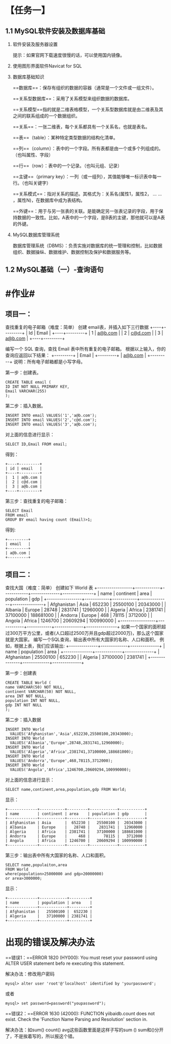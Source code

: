 # 【任务一】

## 1.1 MySQL软件安装及数据库基础

1. 软件安装及服务器设置

   提示：如果官网下载速度很慢的话，可以使用国内镜像。

2. 使用图形界面软件Navicat for SQL

3. 数据库基础知识

   ==数据库==：保存有组织的数据的容器（通常是一个文件或一组文件）。

   ==关系型数据库==：采用了关系模型来组织数据的数据库。

   ==关系模型==指的就是二维表格模型，一个关系型数据库就是由二维表及其之间的联系组成的一个数据组织。

   ==关系==：一张二维表，每个关系都具有一个关系名，也就是表名。

   ==表==（table）：某种特定类型数据的结构化清单。

   ==列==（column）：表中的一个字段。所有表都是由一个或多个列组成的。（也叫属性、字段）

   ==行==（row）：表中的一个记录。（也叫元组、记录）

   ==主键==（primary key）：一列（或一组列），其值能够唯一标识表中每一行。（也叫关键字）

   ==关系模式==：指对关系的描述。其格式为：关系名(属性1，属性2， ... ... ，属性N)，在数据库中成为表结构。

   ==外键==：用于与另一张表的关联。是能确定另一张表记录的字段，用于保持数据的一致性。比如，A表中的一个字段，是B表的主键，那他就可以是A表的外键。

4. MySQL数据库管理系统

   数据库管理系统（DBMS）：负责实施对数据库的统一管理和控制，比如数据组织、数据操纵、数据维护、数据控制及保护和数据服务等。

## 1.2 MySQL基础（一）-查询语句



# #作业#

## 项目一：

查找重复的电子邮箱（难度：简单） 创建 email表，并插入如下三行数据 +----+---------+ | Id | Email   | +----+---------+ | 1  | a@b.com | | 2  | c@d.com | | 3  | a@b.com | +----+---------+

编写一个 SQL 查询，查找 Email 表中所有重复的电子邮箱。 根据以上输入，你的查询应返回以下结果： +---------+ | Email   | +---------+ | a@b.com | +---------+ 说明：所有电子邮箱都是小写字母。

第一步：创建表。

```mysql
CREATE TABLE email (
ID INT NOT NULL PRIMARY KEY,
Email VARCHAR(255)
);
```

第二步：插入数据。

```mysql
INSERT INTO email VALUES('1','a@b.com');
INSERT INTO email VALUES('2','c@d.com');
INSERT INTO email VALUES('3','a@b.com');
```

对上面的信息进行显示：

```mysql
SELECT ID,Email FROM email;
```

得到：

```
+----+---------+
| id | email   |
+----+---------+
|  1 | a@b.com |
|  2 | c@d.com |
|  3 | a@b.com |
+----+---------+
```

第三步：查找重复的电子邮箱：

```mysql
SELECT Email
FROM email 
GROUP BY email having count (Email)>1;
```

得到:

```
+---------+
| email   |
+---------+
| a@b.com |
+---------+
```

## 项目二：

查找大国（难度：简单） 创建如下 World 表 +-----------------+------------+------------+--------------+---------------+ | name            | continent  | area       | population   | gdp           | +-----------------+------------+------------+--------------+---------------+ | Afghanistan     | Asia       | 652230     | 25500100     | 20343000      | | Albania         | Europe     | 28748      | 2831741      | 12960000      | | Algeria         | Africa     | 2381741    | 37100000     | 188681000     | | Andorra         | Europe     | 468        | 78115        | 3712000       | | Angola          | Africa     | 1246700    | 20609294     | 100990000     | +-----------------+------------+------------+--------------+---------------+ 如果一个国家的面积超过300万平方公里，或者(人口超过2500万并且gdp超过2000万)，那么这个国家就是大国家。 编写一个SQL查询，输出表中所有大国家的名称、人口和面积。 例如，根据上表，我们应该输出: +--------------+-------------+--------------+ | name         | population  | area         | +--------------+-------------+--------------+ | Afghanistan  | 25500100    | 652230       | | Algeria      | 37100000    | 2381741      | +--------------+-------------+--------------+

第一步：创建表

```mysql
CREATE TABLE World (
name VARCHAR(50) NOT NULL,
continent VARCHAR(50) NOT NULL,
area INT NOT NULL,
population INT NOT NULL,
gdp INT NOT NULL
);
```

第二步：插入数据

```mysql
INSERT INTO World
  VALUES('Afghanistan','Asia',652230,25500100,20343000);
INSERT INTO World 
  VALUES('Albania','Europe',28748,2831741,12960000);
INSERT INTO World 
  VALUES('Algeria','Africa',2381741,37100000,188681000);
INSERT INTO World
  VALUES('Andorra','Europe',468,78115,3712000);
INSERT INTO World
  VALUES('Angola','Africa',1246700,20609294,100990000);
```

对上面的信息进行显示：

```mysql
SELECT name,continent,area,population,gdp FROM World;
```

显示：

```
+-------------+-----------+---------+------------+-----------+
| name        | continent | area    | population | gdp       |
+-------------+-----------+---------+------------+-----------+
| Afghanistan | Asia      |  652230 |   25500100 |  20343000 |
| Albania     | Europe    |   28748 |    2831741 |  12960000 |
| Algeria     | Africa    | 2381741 |   37100000 | 188681000 |
| Andorra     | Europe    |     468 |      78115 |   3712000 |
| Angola      | Africa    | 1246700 |   20609294 | 100990000 |
+-------------+-----------+---------+------------+-----------+
```

第三步：输出表中所有大国家的名称、人口和面积。

```mysql
SELECT name,populaiton,area  
FROM World
where(population>25000000 and gdp>20000000)
or area>3000000;
```

显示：

```
+-------------+------------+---------+
| name        | population | area    |
+-------------+------------+---------+
| Afghanistan |   25500100 |  652230 |
| Algeria     |   37100000 | 2381741 |
+-------------+------------+---------+
```



# 出现的错误及解决办法

==错误1：==ERROR 1820 (HY000): You must reset your password using ALTER USER statement befo
re executing this statement.

解决办法：修改用户密码

```mysql
mysql> alter user 'root'@'localhost' identified by 'yourpassword';
```

或者

```mysql
mysql> set password=password("youpassword");
```

==错误2：==ERROR 1630 (42000): FUNCTION yiibaidb.count does not exist. Check the 'Function Name Parsing and Resolution' section in.

解决办法：如sum() count() avg这些函数里面是这样子写的sum () sum和()分开了，不是挨着写的，所以报这个错。